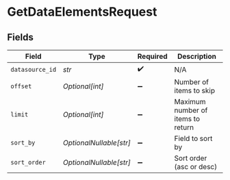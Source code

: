 # GetDataElementsRequest


## Fields

| Field                             | Type                              | Required                          | Description                       |
| --------------------------------- | --------------------------------- | --------------------------------- | --------------------------------- |
| `datasource_id`                   | *str*                             | :heavy_check_mark:                | N/A                               |
| `offset`                          | *Optional[int]*                   | :heavy_minus_sign:                | Number of items to skip           |
| `limit`                           | *Optional[int]*                   | :heavy_minus_sign:                | Maximum number of items to return |
| `sort_by`                         | *OptionalNullable[str]*           | :heavy_minus_sign:                | Field to sort by                  |
| `sort_order`                      | *OptionalNullable[str]*           | :heavy_minus_sign:                | Sort order (asc or desc)          |